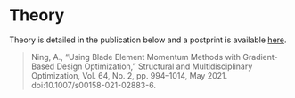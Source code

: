 # Theory

Theory is detailed in the publication below and a postprint is available [here](https://scholarsarchive.byu.edu/cgi/viewcontent.cgi?article=6272&context=facpub).

> Ning, A., “Using Blade Element Momentum Methods with Gradient-Based Design Optimization,” Structural and Multidisciplinary Optimization, Vol. 64, No. 2, pp. 994–1014, May 2021. doi:10.1007/s00158-021-02883-6.